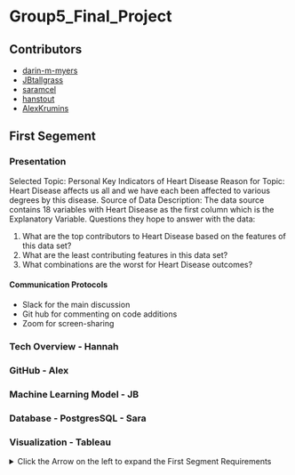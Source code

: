 # Group5_Final_Project
## Contributors
  - [darin-m-myers](https://github.com/darin-m-myers)
  - [JBtallgrass](https://github.com/JBtallgrass)
  - [saramcel](https://github.com/saramcel)
  - [hanstout](https://github.com/hanstout)
  - [AlexKrumins](https://github.com/AlexKrumins)

## First Segement
### Presentation
Selected Topic: 
  Personal Key Indicators of Heart Disease
Reason for Topic: 
  Heart Disease affects us all and we have each been affected to various degrees by this disease.
Source of Data Description: 
  The data source contains 18 variables with Heart Disease as the first column which is the Explanatory Variable.
Questions they hope to answer with the data:
  1. What are the top contributors to Heart Disease based on the features of this data set?
  2. What are the least contributing features in this data set?
  3. What combinations are the worst for Heart Disease outcomes?

#### Communication Protocols
- Slack for the main discussion
- Git hub for commenting on code additions
- Zoom for screen-sharing

### Tech Overview - Hannah

### GitHub - Alex

### Machine Learning Model - JB

### Database - PostgresSQL - Sara

### Visualization - Tableau



<details><summary>Click the Arrow on the left to expand the First Segment Requirements </summary>
<p>
    
## First Segment Requirements
### Presentation
- [✓] Selected topic
- [✓] Reason why they selected their topic
- [✓] Description of their source of data
- [✓] Questions they hope to answer with the data

### GitHub
#### Main Branch
- [✓] Includes a README.md

#### Communication Protocols
- [] Communication Protocols added

#### Individual Branches
| Name | At least one branch for each team member | Each team member has at least four commits from the duration of the first segment |
| --- | --- | --- |
| Alex |✓|-|
| JB |✓|-|
| Sara |✓|-|
| Hannah |✓|-|
| Darin |✓|-|

Note: The descriptions and
explanations required in all other
project deliverables should also be in
your README.md as part of your
outline, unless otherwise noted.

# Machine Learning Model
Team members present a provisional machine learning model that stands in for the final machine learning model and accomplishes the following:
- [] Takes in data in from the provisional database
- [] Outputs label(s) for input data

# Database 
Team members present a provisional database that stands in for the final database and accomplishes the following:
- [] Sample data that mimics the expected final database structure or schema
- [] Draft machine learning module is connected to the provisional database 

 </p>
 </details>





